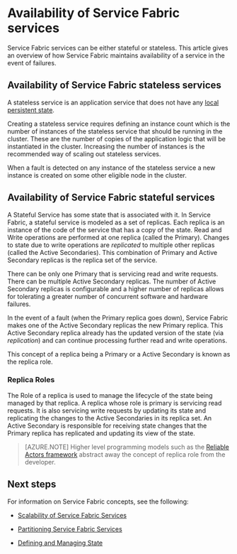 <properties
   pageTitle="Availability of Service Fabric Services"
   description="Describes fault detection, failover, recovery for services"
   services="service-fabric"
   documentationCenter=".net"
   authors="appi101"
   manager="timlt"
   editor=""/>

<tags
	ms.service="service-fabric"
	ms.date="08/26/2015"
	wacn.date=""/>

# Availability of Service Fabric services
Service Fabric services can be either stateful or stateless. This article gives an overview of how Service Fabric maintains availability of a service in the event of failures.

## Availability of Service Fabric stateless services
A stateless service is an application service that does not have any [local persistent state](/documentation/articles/service-fabric-concepts-state).

Creating a stateless service requires defining an instance count which is the number of instances of the stateless service that should be running in the cluster. These are the number of copies of the application logic that will be instantiated in the cluster. Increasing the number of instances is the recommended way of scaling out stateless services.

When a fault is detected on any instance of the stateless service a new instance is created on some other eligible node in the cluster.

## Availability of Service Fabric stateful services
A Stateful Service has some state that is associated with it. In Service Fabric, a stateful service is modeled as a set of replicas. Each replica is an instance of the code of the service that has a copy of the state. Read and Write operations are performed at one replica (called the Primary). Changes to state due to write operations are *replicated* to multiple other replicas (called the Active Secondaries). This combination of Primary and Active Secondary replicas is the replica set of the service.

There can be only one Primary that is servicing read and write requests. There can be multiple Active Secondary replicas. The number of Active Secondary replicas is configurable and a higher number of replicas allows for tolerating a greater number of concurrent software and hardware failures.

In the event of a fault (when the Primary replica goes down), Service Fabric makes one of the Active Secondary replicas the new Primary replica. This Active Secondary replica already has the updated version of the state (via *replication*) and can continue processing further read and write operations.

This concept of a replica being a Primary or a Active Secondary is known as the replica role.

### Replica Roles
The Role of a replica is used to manage the lifecycle of the state being managed by that replica. A replica whose role is primary is servicing read requests. It is also servicing write requests by updating its state and replicating the changes to the Active Secondaries in its replica set. An Active Secondary is responsible for receiving state changes that the Primary replica has replicated and updating its view of the state.

>[AZURE.NOTE] Higher level programming models such as the [Reliable Actors framework](/documentation/articles/service-fabric-reliable-actors-introduction) abstract away the concept of replica role from the developer.

## Next steps

For information on Service Fabric concepts, see the following:

- [Scalability of Service Fabric Services](/documentation/articles/service-fabric-concepts-scalability)

- [Partitioning Service Fabric Services](/documentation/articles/service-fabric-concepts-partitioning)

- [Defining and Managing State](/documentation/articles/service-fabric-concepts-state)